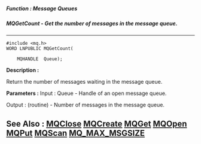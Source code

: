 ##### Function : Message Queues
##### MQGetCount - Get the number of messages in the message queue.
---
```
#include <mq.h>
WORD LNPUBLIC MQGetCount(

	MQHANDLE  Queue);
```
**Description :**

Return the number of messages waiting in the message queue.

**Parameters :**
Input :
Queue  -  Handle of an open message queue.

Output :
(routine)  -  Number of messages in the message queue.



**See Also :**
[MQClose](/domino-c-api-docs/reference/Func/MQClose)
[MQCreate](/domino-c-api-docs/reference/Func/MQCreate)
[MQGet](/domino-c-api-docs/reference/Func/MQGet)
[MQOpen](/domino-c-api-docs/reference/Func/MQOpen)
[MQPut](/domino-c-api-docs/reference/Func/MQPut)
[MQScan](/domino-c-api-docs/reference/Func/MQScan)
[MQ_MAX_MSGSIZE](/domino-c-api-docs/reference/Symb/MQ_MAX_MSGSIZE)
---

